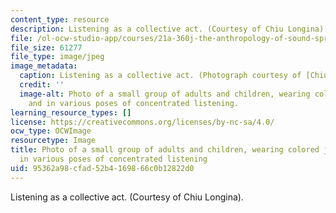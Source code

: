 ```yaml
---
content_type: resource
description: Listening as a collective act. (Courtesy of Chiu Longina).
file: /ol-ocw-studio-app/courses/21a-360j-the-anthropology-of-sound-spring-2008/95362a98cfad52b4169866c0b12822d0_21a-360js08.jpg
file_size: 61277
file_type: image/jpeg
image_metadata:
  caption: Listening as a collective act. (Photograph courtesy of [Chiu Longina](http://www.flickr.com/photos/chiulongina/2877313826/).)
  credit: ''
  image-alt: Photo of a small group of adults and children, wearing colored jumpsuits
    and in various poses of concentrated listening.
learning_resource_types: []
license: https://creativecommons.org/licenses/by-nc-sa/4.0/
ocw_type: OCWImage
resourcetype: Image
title: Photo of a small group of adults and children, wearing colored jumpsuits and
  in various poses of concentrated listening
uid: 95362a98-cfad-52b4-1698-66c0b12822d0
---
```

Listening as a collective act. (Courtesy of Chiu Longina).